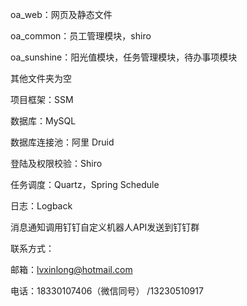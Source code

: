 oa_web：网页及静态文件

oa_common：员工管理模块，shiro

oa_sunshine：阳光值模块，任务管理模块，待办事项模块

其他文件夹为空

项目框架：SSM

数据库：MySQL

数据库连接池：阿里 Druid

登陆及权限校验：Shiro

任务调度：Quartz，Spring Schedule

日志：Logback

消息通知调用钉钉自定义机器人API发送到钉钉群

联系方式：

邮箱：lvxinlong@hotmail.com

电话：18330107406（微信同号） /13230510917
